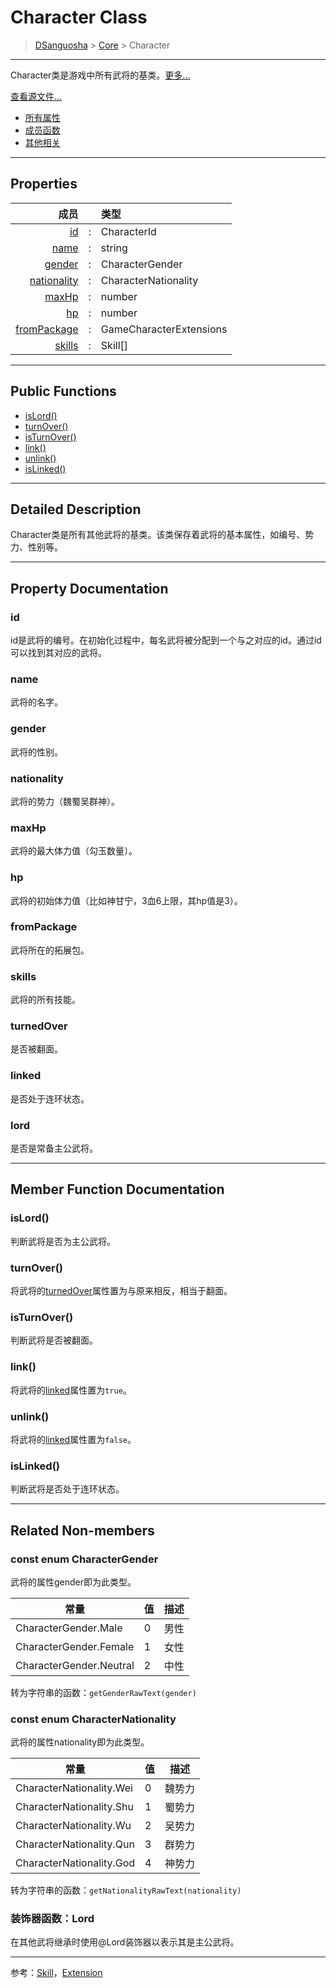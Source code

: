 # Character Class

> [DSanguosha](../index.md) > [Core](./core-index.md) > Character

___

Character类是游戏中所有武将的基类。[更多...](#detailed-description)

[查看源文件...](../../src/core/characters/character.ts)

+ [所有属性](#property-documentation)
+ [成员函数](#member-function-documentation)
+ [其他相关](#related-non-members)

___

## Properties

|                        成员 |       | 类型                    |
| --------------------------: | :---: | :---------------------- |
|                   [id](#id) |   :   | CharacterId             |
|               [name](#name) |   :   | string                  |
|           [gender](#gender) |   :   | CharacterGender         |
| [nationality](#nationality) |   :   | CharacterNationality    |
|             [maxHp](#maxhp) |   :   | number                  |
|                   [hp](#hp) |   :   | number                  |
| [fromPackage](#frompackage) |   :   | GameCharacterExtensions |
|           [skills](#skills) |   :   | Skill[]                 |

___

## Public Functions

+ [isLord()](#islord)
+ [turnOver()](#turnover)
+ [isTurnOver()](#isturnover)
+ [link()](#link)
+ [unlink()](#unlink)
+ [isLinked()](#islinked)

___

## Detailed Description

Character类是所有其他武将的基类。该类保存着武将的基本属性，如编号、势力、性别等。

___

## Property Documentation

### id
  
  id是武将的编号。在初始化过程中，每名武将被分配到一个与之对应的id。通过id可以找到其对应的武将。

### name

  武将的名字。

### gender

  武将的性别。

### nationality

  武将的势力（魏蜀吴群神）。

### maxHp

  武将的最大体力值（勾玉数量）。

### hp

  武将的初始体力值（比如神甘宁，3血6上限，其hp值是3）。

### fromPackage

  武将所在的拓展包。

### skills

  武将的所有技能。

### turnedOver

  是否被翻面。

### linked

  是否处于连环状态。

### lord

  是否是常备主公武将。

___

## Member Function Documentation

### isLord()

  判断武将是否为主公武将。

### turnOver()

  将武将的[turnedOver](#turnedover)属性置为与原来相反，相当于翻面。

### isTurnOver()

  判断武将是否被翻面。

### link()

  将武将的[linked](#linked)属性置为`true`。

### unlink()

  将武将的[linked](#linked)属性置为`false`。

### isLinked()

  判断武将是否处于连环状态。

___

## Related Non-members

### const enum CharacterGender

  武将的属性gender即为此类型。

  | 常量                    | 值  | 描述 |
  | ----------------------- | --- | ---- |
  | CharacterGender.Male    | 0   | 男性 |
  | CharacterGender.Female  | 1   | 女性 |
  | CharacterGender.Neutral | 2   | 中性 |

  转为字符串的函数：`getGenderRawText(gender)`

### const enum CharacterNationality

  武将的属性nationality即为此类型。
  
  | 常量                     | 值  | 描述   |
  | ------------------------ | --- | ------ |
  | CharacterNationality.Wei | 0   | 魏势力 |
  | CharacterNationality.Shu | 1   | 蜀势力 |
  | CharacterNationality.Wu  | 2   | 吴势力 |
  | CharacterNationality.Qun | 3   | 群势力 |
  | CharacterNationality.God | 4   | 神势力 |

  转为字符串的函数：`getNationalityRawText(nationality)`

### 装饰器函数：Lord

  在其他武将继承时使用@Lord装饰器以表示其是主公武将。

___

参考：[Skill](./skill.md)，[Extension](./extension.md)
